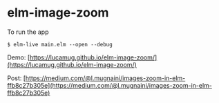 # elm-image-zoom

To run the app

```
$ elm-live main.elm --open --debug
```

Demo: [https://lucamug.github.io/elm-image-zoom/](https://lucamug.github.io/elm-image-zoom/)

Post: [https://medium.com/@l.mugnaini/images-zoom-in-elm-ffb8c27b305e](https://medium.com/@l.mugnaini/images-zoom-in-elm-ffb8c27b305e)
